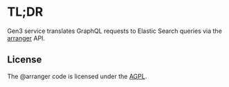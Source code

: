 # TL;DR

Gen3 service translates GraphQL requests to Elastic Search queries via the [arranger](https://www.npmjs.com/package/@arranger/server) API.

## License

The @arranger code is licensed under the [AGPL](https://github.com/overture-stack/arranger/blob/master/LICENSE).

